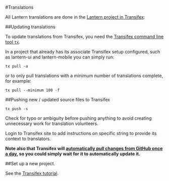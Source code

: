 #Translations

All Lantern translations are done in the [Lantern project in Transifex](https://www.transifex.com/otf/lantern/):


##Updating translations

To update translations from Transifex, you need the [Transifex command line tool `tx`](http://docs.transifex.com/client/setup/).

In a project that already has its associate Transifex setup configured, such as lantern-ui and lantern-mobile you can simply run:

```
tx pull -a
```

or to only pull translations with a minimum number of translations complete, for example:

```
tx pull --minimum 100 -f
```

##Pushing new / updated source files to Transifex

```
tx push -s
```

Check for typo or ambiguity before pushing anything to avoid creating unnecessary work for translation volunteers.

Login to Transifex site to add instructions on specific string to provide its context to translators.

**Note also that Transifex will [automatically pull changes from GitHub once a day](http://docs.transifex.com/faq/#8-can-i-update-source-files-automatically), so you could simply wait for it to automatically update it.**

##Set up a new project.

See the [Transifex tutorial](http://docs.transifex.com/tutorials/client/).
